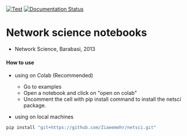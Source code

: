 [![Test](https://github.com/Ziaeemehr/netsci/actions/workflows/tests.yml/badge.svg)](https://github.com/Ziaeemehr/netsci/actions/workflows/tests.yml)
[![Documentation Status](https://github.com/Ziaeemehr/netsci/actions/workflows/documents.yml/badge.svg
)](https://ziaeemehr.github.io/netsci/)

# Network science notebooks

- Network Science, Barabasi, 2013

#### How to use 
- using on Colab (Recommended)

    - Go to examples
    - Open a notebook and click on "open on colab"
    - Uncomment the cell with pip install command to install the netsci package.

- using on local machines

```bash
pip install "git+https://github.com/Ziaeemehr/netsci.git" 
```

